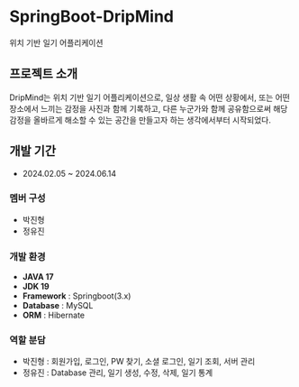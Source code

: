 # SpringBoot-DripMind
위치 기반 일기 어플리케이션

## 프로젝트 소개
DripMind는 위치 기반 일기 어플리케이션으로, 일상 생활 속 어떤 상황에서, 또는 어떤 장소에서 느끼는 감정을 사진과 함께 기록하고, 
다른 누군가와 함께 공유함으로써 해당 감정을 올바르게 해소할 수 있는 공간을 만들고자 하는 생각에서부터 시작되었다.

## 개발 기간
* 2024.02.05 ~ 2024.06.14

### 멤버 구성
* 박진형 
* 정유진 

### 개발 환경
* **JAVA 17**
* **JDK 19**
* **Framework** : Springboot(3.x)
* **Database** : MySQL
* **ORM** : Hibernate
 
### 역할 분담
* 박진형 : 회원가입, 로그인, PW 찾기, 소셜 로그인, 일기 조회, 서버 관리
* 정유진 : Database 관리, 일기 생성, 수정, 삭제, 일기 통계
